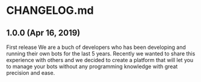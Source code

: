 # CHANGELOG.md

## 1.0.0 (Apr 16, 2019)

First release
We are a buch of developers who has been developing and running their own bots for the last 5 years. Recently we wanted to share this experience with others and we decided to create a platform that will let you to manage your bots without any programming knowledge with great precision and ease.